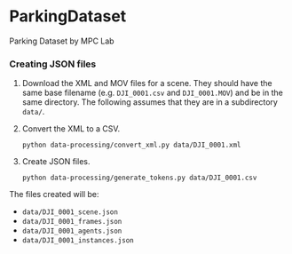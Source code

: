 # ParkingDataset
Parking Dataset by MPC Lab

### Creating JSON files

1. Download the XML and MOV files for a scene. They should have the same base filename (e.g. `DJI_0001.csv` and `DJI_0001.MOV`) and be in the same directory. The following assumes that they are in a subdirectory `data/`.

2. Convert the XML to a CSV.

    ```
    python data-processing/convert_xml.py data/DJI_0001.xml
    ```
    
3. Create JSON files.

    ```
    python data-processing/generate_tokens.py data/DJI_0001.csv
    ```
    
The files created will be:
- `data/DJI_0001_scene.json`
- `data/DJI_0001_frames.json`
- `data/DJI_0001_agents.json`
- `data/DJI_0001_instances.json`